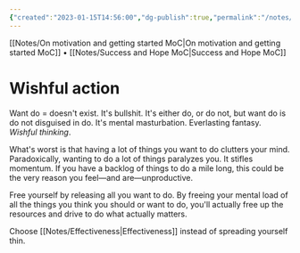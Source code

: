 ```yaml
---
{"created":"2023-01-15T14:56:00","dg-publish":true,"permalink":"/notes/wishful-action/","dgPassFrontmatter":true,"updated":"2025-01-19T22:12:56.084+01:00"}
---
```


[[Notes/On motivation and getting started MoC\|On motivation and getting started MoC]] • [[Notes/Success and Hope MoC\|Success and Hope MoC]]
# Wishful action
Want do = doesn't exist. It's bullshit. 
It's either do, or do not, but want do is do not disguised in do. It's mental masturbation. Everlasting fantasy. *Wishful thinking*. 

What's worst is that having a lot of things you want to do clutters your mind. Paradoxically, wanting to do a lot of things paralyzes you. It stifles momentum.
If you have a backlog of things to do a mile long, this could be the very reason you feel—and are—unproductive.

Free yourself by releasing all you want to do. By freeing your mental load of all the things you think you should or want to do, you'll actually free up the resources and drive to do what actually matters. 

Choose [[Notes/Effectiveness\|Effectiveness]] instead of spreading yourself thin.


